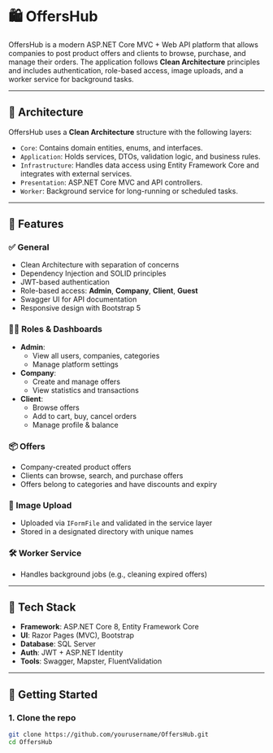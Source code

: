 # 🛍️ OffersHub

OffersHub is a modern ASP.NET Core MVC + Web API platform that allows companies to post product offers and clients to browse, purchase, and manage their orders. The application follows **Clean Architecture** principles and includes authentication, role-based access, image uploads, and a worker service for background tasks.

---

## 📐 Architecture

OffersHub uses a **Clean Architecture** structure with the following layers:

- `Core`: Contains domain entities, enums, and interfaces.
- `Application`: Holds services, DTOs, validation logic, and business rules.
- `Infrastructure`: Handles data access using Entity Framework Core and integrates with external services.
- `Presentation`: ASP.NET Core MVC and API controllers.
- `Worker`: Background service for long-running or scheduled tasks.

---

## 🔐 Features

### ✅ General
- Clean Architecture with separation of concerns
- Dependency Injection and SOLID principles
- JWT-based authentication 
- Role-based access: **Admin**, **Company**, **Client**, **Guest**
- Swagger UI for API documentation
- Responsive design with Bootstrap 5

### 🧑‍💼 Roles & Dashboards
- **Admin**:
  - View all users, companies, categories
  - Manage platform settings
- **Company**:
  - Create and manage offers
  - View statistics and transactions
- **Client**:
  - Browse offers
  - Add to cart, buy, cancel orders
  - Manage profile & balance

### 📦 Offers
- Company-created product offers
- Clients can browse, search, and purchase offers
- Offers belong to categories and have discounts and expiry

### 📁 Image Upload
- Uploaded via `IFormFile` and validated in the service layer
- Stored in a designated directory with unique names

### 🛠️ Worker Service
- Handles background jobs (e.g., cleaning expired offers)

---

## 🧪 Tech Stack

- **Framework**: ASP.NET Core 8, Entity Framework Core
- **UI**: Razor Pages (MVC), Bootstrap
- **Database**: SQL Server
- **Auth**: JWT + ASP.NET Identity
- **Tools**: Swagger, Mapster, FluentValidation

---

## 🚀 Getting Started

### 1. Clone the repo
```bash
git clone https://github.com/yourusername/OffersHub.git
cd OffersHub
